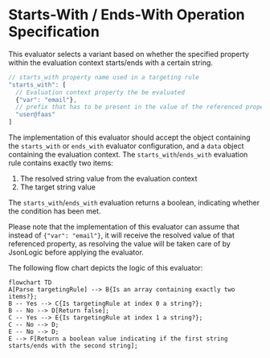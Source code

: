 # Starts-With / Ends-With Operation Specification

This evaluator selects a variant based on whether the specified property within the evaluation context
starts/ends with a certain string.

```js
// starts_with property name used in a targeting rule
"starts_with": [
  // Evaluation context property the be evaluated
  {"var": "email"},
  // prefix that has to be present in the value of the referenced property  
  "user@faas"
]
```

The implementation of this evaluator should accept the object containing the `starts_with` or `ends_with` evaluator
configuration, and a `data` object containing the evaluation context.
The `starts_with`/`ends_with` evaluation rule contains exactly two items:

1. The resolved string value from the evaluation context
2. The target string value

The `starts_with`/`ends_with` evaluation returns a boolean, indicating whether the condition has been met.

Please note that the implementation of this evaluator can assume that instead of `{"var": "email"}`, it will receive
the resolved value of that referenced property, as resolving the value will be taken care of by JsonLogic before
applying the evaluator.

The following flow chart depicts the logic of this evaluator:

```mermaid
flowchart TD
A[Parse targetingRule] --> B{Is an array containing exactly two items?};
B -- Yes --> C{Is targetingRule at index 0 a string?};
B -- No --> D[Return false];
C -- Yes --> E{Is targetingRule at index 1 a string?};
C -- No --> D;
E -- No --> D;
E --> F[Return a boolean value indicating if the first string starts/ends with the second string];
```
